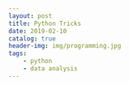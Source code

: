 ```yaml
---
layout: post
title: Python Tricks
date: 2019-02-10
catalog: true
header-img: img/programming.jpg
tags:
    - python
    - data analysis
---
```



